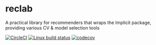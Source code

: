 # reclab

A practical library for recommenders that wraps the Implicit package, 
providing various CV & model selection tools

[![CircleCI](https://circleci.com/gh/tgsmith61591/reclab.svg?style=svg)](https://circleci.com/gh/tgsmith61591/reclab)
[![Linux build status](https://travis-ci.org/tgsmith61591/reclab.svg?branch=master)](https://travis-ci.org/tgsmith61591/reclab)
[![codecov](https://codecov.io/gh/tgsmith61591/reclab/branch/master/graph/badge.svg)](https://codecov.io/gh/tgsmith61591/reclab)
